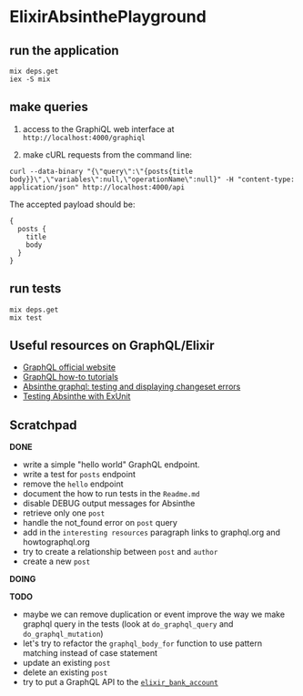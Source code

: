 # ElixirAbsinthePlayground


## run the application

```
mix deps.get
iex -S mix
```

## make queries

1) access to the GraphiQL web interface at `http://localhost:4000/graphiql`

2) make cURL requests from the command line:

```
curl --data-binary "{\"query\":\"{posts{title body}}\",\"variables\":null,\"operationName\":null}" -H "content-type: application/json" http://localhost:4000/api
```

The accepted payload should be:

```
{
  posts {
    title
    body
  }
}
```

## run tests

```
mix deps.get
mix test
```

## Useful resources on GraphQL/Elixir

- [GraphQL official website](http://www.graphql.org)
- [GraphQL how-to tutorials](https://www.howtographql.com/)
- [Absinthe graphql: testing and displaying changeset errors](https://elixirforum.com/t/absinthe-graphql-testing-and-displaying-changeset-errors/3375)
- [Testing Absinthe with ExUnit](https://tosbourn.com/testing-absinthe-exunit/)

## Scratchpad

**DONE**

- write a simple "hello world" GraphQL endpoint.
- write a test for `posts` endpoint
- remove the `hello` endpoint
- document the how to run tests in the `Readme.md`
- disable DEBUG output messages for Absinthe
- retrieve only one `post`
- handle the not_found error on `post` query
- add in the `interesting resources` paragraph links to graphql.org and howtographql.org
- try to create a relationship between `post` and `author`
- create a new `post`

**DOING**

**TODO**

- maybe we can remove duplication or event improve the way we make graphql query in the tests (look at `do_graphql_query` and `do_graphql_mutation`)
- let's try to refactor the `graphql_body_for` function to use pattern matching instead of case statement
- update an existing `post`
- delete an existing `post`
- try to put a GraphQL API to the [`elixir_bank_account`](https://github.com/joebew42/elixir_bank_account)
